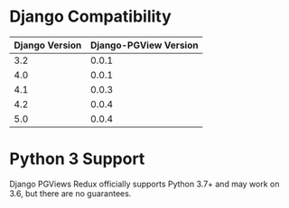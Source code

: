 # Django Compatibility

| Django Version | Django-PGView Version |
| -------------- | --------------------- |
| 3.2            | 0.0.1                 |
| 4.0            | 0.0.1                 |
| 4.1            | 0.0.3                 |
| 4.2            | 0.0.4                 |
| 5.0            | 0.0.4                 |

# Python 3 Support

Django PGViews Redux officially supports Python 3.7+ and may work on 3.6, but there are no guarantees.
